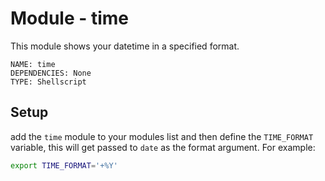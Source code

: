 # Module - time

This module shows your datetime in a specified format.

```
NAME: time
DEPENDENCIES: None
TYPE: Shellscript
```

## Setup

add the `time` module to your modules list and then define the `TIME_FORMAT` variable, this will get passed to `date` as the format argument.
For example:

```bash
export TIME_FORMAT='+%Y'
```
